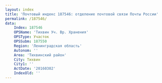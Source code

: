 ```yaml
---
layout: index
title: 'Почтовый индекс 187546: отделение почтовой связи Почты России'
permalink: /187546/
data:
    Index: 187546
    OPSName: 'Тихвин Уч. Вр. Хранения'
    OPSType: Участок
    OPSSubm: 187550
    Region: 'Ленинградская область'
    Autonom: ''
    Area: 'Тихвинский район'
    City: Тихвин
    City1: ''
    ActDate: '20160302'
    IndexOld: ''
---
```

